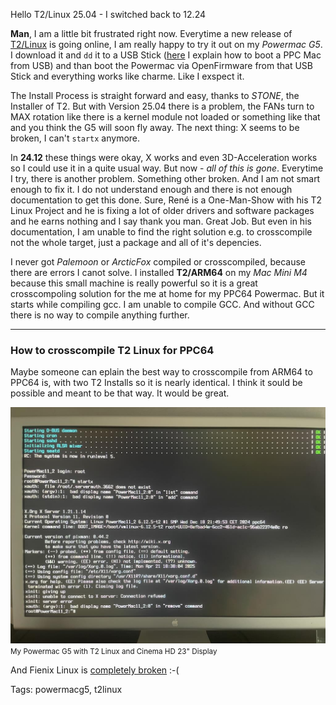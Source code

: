 Hello T2/Linux 25.04 - I switched back to 12.24

**Man**, I am a little bit frustrated right now. Everytime a new release of 
[T2/Linux](https://apfelhammer.de/release-t2-linux-254-it-only-does-everything.html)
is going online, I am really happy to try it out on my *Powermac G5*. I download
it and <code>dd</code> it to a USB Stick ([here](https://apfelhammer.de/how-to-boot-powermac-from-usb.html) 
I explain how to boot a PPC Mac from USB) and than boot the Powermac via OpenFirmware
from that USB Stick and everything works like charme. Like I exspect it.

The Install Process is straight forward and easy, thanks to *STONE*, the Installer
of T2. But with Version 25.04 there is a problem, the FANs turn to MAX rotation like
there is a kernel module not loaded or something like that and you think the G5 
will soon fly away. The next thing: X seems to be broken, I can't <code>startx</code> 
anymore. 

In **24.12** these things were okay, X works and even 3D-Acceleration works 
so I could use it in a quite usual way. But now - *all of this is gone*. 
Everytime I try, there is another problem. Something other broken. 
And I am not smart enough to fix it. I do not understand enough and there is
not enough documentation to get this done. Sure, René is a One-Man-Show with his
T2 Linux Project and he is fixing a lot of older drivers and software packages
and he earns nothing and I say thank you man. Great Job. But even in his 
documentation, I am unable to find the right solution e.g. to crosscompile not the 
whole target, just a package and all of it's depencies.

I never got *Palemoon* or *ArcticFox* compiled or crosscompiled, because there
are errors I canot solve. I installed **T2/ARM64** on my *Mac Mini M4* because this
small machine is really powerful so it is a great crosscompoling solution for
the me at home for my PPC64 Powermac. 
But it starts while compiling gcc. I am unable to compile GCC. And 
without GCC there is no way to compile anything further.

---

### How to crosscompile T2 Linux for PPC64

Maybe someone can eplain the best way to crosscompile from ARM64 to
PPC64 is, with two T2 Installs so it is nearly identical. I think it sould be
possible and meant to be that way. It would be great.

![My Powermac G5 with T2 Linux and Cinema HD 23" Display](/images/errors.jpeg)
<small>My Powermac G5 with T2 Linux and Cinema HD 23" Display</small>

And Fienix Linux is [completely broken](https://apfelhammer.de/tag_fienix.html) :-(

Tags: powermacg5, t2linux

